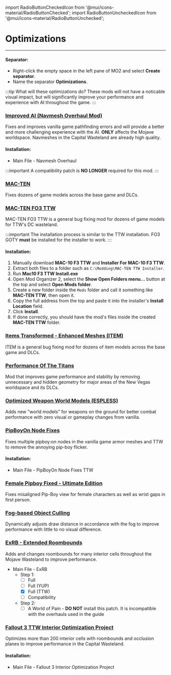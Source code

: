 ﻿import RadioButtonCheckedIcon from '@mui/icons-material/RadioButtonChecked';
import RadioButtonUncheckedIcon from '@mui/icons-material/RadioButtonUnchecked';

# Optimizations 

---

#### Separator:

- Right-click the empty space in the left pane of MO2 and select **Create separator**.
- Name the separator **Optimizations**.

:::tip What will these optimizations do?
These mods will not have a noticable visual impact, but will significantly improve your performance and experience with AI throughout the game.
:::

### [Improved AI (Navmesh Overhaul Mod)](https://www.nexusmods.com/newvegas/mods/81003)

Fixes and improves vanilla game pathfinding errors and will provide a better and more challenging experience with the AI. **ONLY** affects the Mojave worldspace. Navmeshes in the Capital Wasteland are already high quality.

#### Installation:

- Main File - Navmesh Overhaul

:::important
A compatibility patch is **NO LONGER** required for this mod.
:::

### [MAC-TEN](https://www.nexusmods.com/newvegas/mods/83815)

Fixes dozens of game models across the base game and DLCs. 

### [MAC-TEN FO3 TTW](https://www.nexusmods.com/newvegas/mods/90284)

MAC-TEN FO3 TTW is a general bug fixing mod for dozens of game models for TTW's DC wasteland.

:::important
The installation process is similar to the TTW installation. FO3 GOTY **must** be installed for the installer to work.
:::

#### Installation:

1. Manually download **MAC-10 F3 TTW** and **Installer For MAC-10 F3 TTW**.
2. Extract both files to a folder such as `C:\Modding\MAC-TEN TTW Installer`.
3. Run **Mac10 F3 TTW Install.exe**
4. Open Mod Organizer 2, select the **Show Open Folders menu...** button at the top and select **Open Mods folder**.
5. Create a new folder inside the `Mods` folder and call it something like **MAC-TEN TTW**, then open it.
6. Copy the full address from the top and paste it into the installer's **Install Location** field.
7. Click **Install**.
8. If done correctly, you should have the mod's files inside the created **MAC-TEN TTW** folder.

### [Items Transformed - Enhanced Meshes (ITEM)](https://www.nexusmods.com/newvegas/mods/85622)

ITEM is a general bug fixing mod for dozens of item models across the base game and DLCs.

### [Performance Of The Titans](https://www.nexusmods.com/newvegas/mods/89069)

Mod that improves game performance and stability by removing unnecessary and hidden geometry for major areas of the New Vegas worldspace and its DLCs.

### [Optimized Weapon World Models (ESPLESS)](https://www.nexusmods.com/newvegas/mods/88611)

Adds new "world models" for weapons on the ground for better combat performance with zero visual or gameplay changes from vanilla.

### [PipBoyOn Node Fixes](https://www.nexusmods.com/newvegas/mods/81775)

Fixes multiple pipboy:on nodes in the vanilla game armor meshes and TTW to remove the annoying pip-boy flicker.

#### Installation:

- Main File - PipBoyOn Node Fixes TTW

### [Female Pipboy Fixed - Ultimate Edition](https://www.nexusmods.com/newvegas/mods/87642)

Fixes misaligned Pip-Boy view for female characters as well as wrist gaps in first person.

### [Fog-based Object Culling](https://www.nexusmods.com/newvegas/mods/79516)

Dynamically adjusts draw distance in accordance with the fog to improve performance with little to no visual difference.

### [ExRB - Extended Roombounds](https://www.nexusmods.com/newvegas/mods/71501)

Adds and changes roombounds for many interior cells throughout the Mojave Wasteland to improve performance.

- Main File - ExRB
  - Step 1:
    - [ ] Full
    - [ ] Full (YUP)
    - [x] Full (TTW)
    - [ ] Compatibility
  - Step 2:
    - [ ] A World of Pain - **DO NOT** install this patch. It is incompatible with the overhauls used in the guide

### [Fallout 3 TTW Interior Optimization Project](https://www.nexusmods.com/newvegas/mods/85909)

Optimizes more than 200 interior cells with roombounds and occlusion planes to improve performance in the Capital Wasteland.

#### Installation:

- Main File - Fallout 3 Interior Optimization Project
